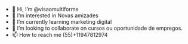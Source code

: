 - 👋 Hi, I’m @visaomultiforme
- 👀 I’m interested in Novas amizades
- 🌱 I’m currently learning marketing digital
- 💞️ I’m looking to collaborate on cursos ou oportunidade de empregos.
- 📫 How to reach me (55)+11947812974

<!---
visaomultiforme/visaomultiforme is a ✨ special ✨ repository because its `README.md` (this file) appears on your GitHub profile.
You can click the Preview link to take a look at your changes.
--->
